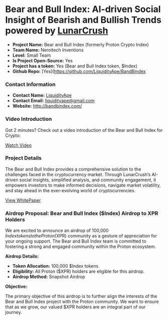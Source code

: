 # Bear and Bull Index: AI-driven Social Insight of Bearish and Bullish Trends powered by [LunarCrush](https://lunarcrush.com/)

- **Project Name:** Bear and Bull Index (formerly Proton Crypto Index)
- **Team Name:** Neroitech Inventions
- **Level:** Small Team
- **Is Project Open-Source:** Yes
- **Project has a token:** Yes (Bear and Bull Index token, $Index)
- **Github Repo:** [Yes](https://github.com/LiquidityApe/BandBindex

### Contact Information

- **Contact Name:** [LiquidityApe](https://twitter.com/LiquidityApe)
- **Contact Email:** liquidityape@gmail.com
- **Website:** http://bandbindex.com/

### Video Introduction

Got 2 minutes? Check out a video introduction of the Bear and Bull Index for Crypto:

[Watch Video](https://files.gitbook.com/v0/b/gitbook-x-prod.appspot.com/o/spaces%2Foa9jgybdEKsfdL8UhZNe%2Fuploads%2FDeapW9vpf5E5PDSavGDU%2FBear%20and%20Bull%20Index%20Launch%20Video.mp4?alt=media&token=fdb9dc13-b7dd-4a90-a19f-1350434c61e3)

### Project Details

The Bear and Bull Index provides a comprehensive solution to the challenges faced in the cryptocurrency market. Through LunarCrush’s AI-driven social insights, simplified analysis, and community engagement, it empowers investors to make informed decisions, navigate market volatility, and stay ahead in the ever-evolving world of cryptocurrencies.

[View WhitePaper](https://bandbindex.gitbook.io/bandbindex-2.0-whitepaper)

### Airdrop Proposal: Bear and Bull Index ($Index) Airdrop to XPR Holders

We are excited to announce an airdrop of 100,000 $Index tokens to the Proton ($XPR) community as a gesture of appreciation for your ongoing support. The Bear and Bull Index team is committed to fostering a strong and engaged community within the Proton ecosystem.

**Airdrop Details:**

- **Token Allocation:** 100,000 $Index tokens
- **Eligibility:** All Proton ($XPR) holders are eligible for this airdrop.
- **Airdrop Method:** Snapshot Airdrop

**Objective:**

The primary objective of this airdrop is to further align the interests of the Bear and Bull Index project with the Proton community. We want to ensure that as we grow, our valued $XPR holders are an integral part of our journey.
